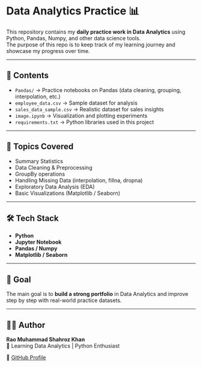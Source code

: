 # Data Analytics Practice 📊

This repository contains my **daily practice work in Data Analytics** using Python, Pandas, Numpy, and other data science tools.  
The purpose of this repo is to keep track of my learning journey and showcase my progress over time.

---

## 📂 Contents
- `Pandas/` → Practice notebooks on Pandas (data cleaning, grouping, interpolation, etc.)
- `employee_data.csv` → Sample dataset for analysis
- `sales_data_sample.csv` → Realistic dataset for sales insights
- `image.ipynb` → Visualization and plotting experiments
- `requirements.txt` → Python libraries used in this project

---

## 🚀 Topics Covered
- Summary Statistics
- Data Cleaning & Preprocessing
- GroupBy operations
- Handling Missing Data (interpolation, fillna, dropna)
- Exploratory Data Analysis (EDA)
- Basic Visualizations (Matplotlib / Seaborn)

---

## 🛠️ Tech Stack
- **Python**
- **Jupyter Notebook**
- **Pandas / Numpy**
- **Matplotlib / Seaborn**

---

## 📌 Goal
The main goal is to **build a strong portfolio** in Data Analytics and improve step by step with real-world practice datasets.

---

## 👨‍💻 Author
**Rao Muhammad Shahroz Khan**  
📌 Learning Data Analytics | Python Enthusiast  

🔗 [GitHub Profile](https://github.com/rmszk)
